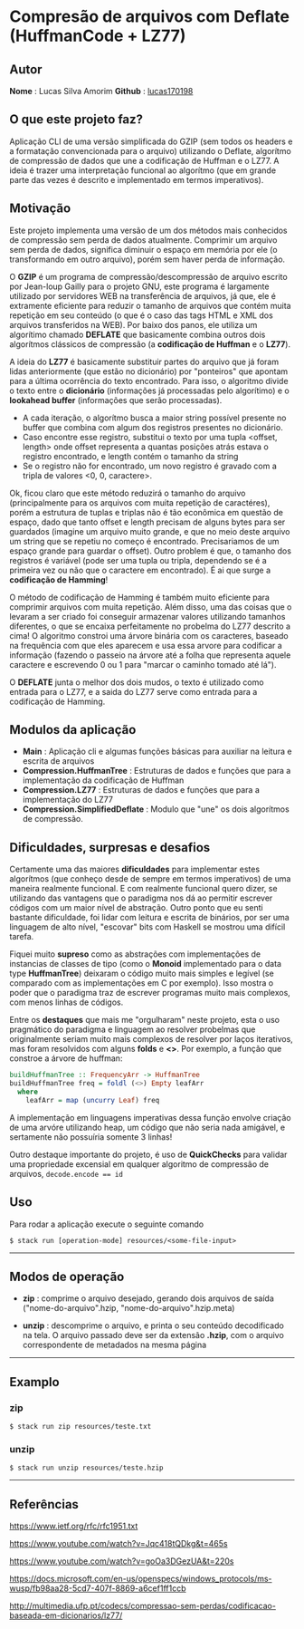 # Compresão de arquivos com Deflate  (HuffmanCode + LZ77)

## Autor
**Nome** : Lucas Silva Amorim
**Github** : [lucas170198](https://github.com/lucas170198/)

## O que este projeto faz?
Aplicação CLI de uma versão simplificada do GZIP (sem todos os headers e a formatação convencionada para o arquivo) utilizando o Deflate, algorítmo de compressão de dados que une a codificação de Huffman e o LZ77. A ideia é trazer uma interpretação funcional ao algorítmo (que em grande parte das vezes é descrito e implementado em termos imperativos).

## Motivação
Este projeto implementa uma versão de um dos métodos mais conhecidos de compressão sem perda de dados atualmente. Comprimir um arquivo sem perda de dados, significa diminuir o espaço em memória por ele (o transformando em outro arquivo), porém sem haver perda de informação. 

O **GZIP** é um programa de compressão/descompressão de arquivo escrito por Jean-loup Gailly para o projeto GNU, este programa é largamente utilizado por servidores WEB na transferência de arquivos, já que, ele é extramente eficiente para reduzir o tamanho de arquivos que contém muita repetição em seu conteúdo (o que é o caso das tags HTML e XML dos arquivos transferidos na WEB). Por baixo dos panos, ele utiliza um algorítimo chamado **DEFLATE** que basicamente combina outros dois algorítmos clássicos de compressão (a **codificação de Huffman** e o **LZ77**).

A ideia do **LZ77** é basicamente substituir partes do arquivo que já foram lidas anteriormente (que estão no dicionário) por "ponteiros" que apontam para a última ocorrência do texto encontrado. Para isso, o algoritmo divide o texto entre o **dicionário** (informações já processadas pelo algorítimo) e o **lookahead buffer** (informações que serão processadas). 
- A cada iteração, o algorítmo busca a maior string possível presente no buffer que combina com algum dos registros presentes no dicionário.
- Caso encontre esse registro, substitui o texto por uma tupla <offset, length> onde offset representa a quantas posições atrás estava o registro encontrado, e length contém o tamanho da string
- Se o registro não for encontrado, um novo registro é gravado com a tripla de valores <0, 0, caractere>.

Ok, ficou claro que este método reduzirá o tamanho do arquivo (principalmente para os arquivos com muita repetição de caractéres), porém a estrutura de tuplas e triplas não é tão econômica em questão de espaço, dado que tanto offset e length precisam de alguns bytes para ser guardados (imagine um arquivo muito grande, e que no meio deste arquivo um string que se repetiu no começo é encontrado. Precisariamos de um espaço grande para guardar o offset). Outro problem é que, o tamanho dos registros é variável (pode ser uma tupla ou tripla, dependendo se é a primeira vez ou não que o caractere em encontrado). É ai que surge a **codificação de Hamming**!

O método de codificação de Hamming é também muito eficiente para comprimir arquivos com muita repetição. Além disso, uma das coisas que o levaram a ser criado foi conseguir armazenar valores utilizando tamanhos diferentes, o que se encaixa perfeitamente no probelma do LZ77 descrito a cima! O algoritmo constroi uma árvore binária com os caracteres, baseado na frequência com que eles aparecem e usa essa arvore para codificar a informação (fazendo o passeio na árvore até a folha que representa aquele caractere e escrevendo 0 ou 1 para "marcar o caminho tomado até lá").

O **DEFLATE** junta o melhor dos dois mudos, o texto é utilizado como entrada para o LZ77, e a saida do LZ77 serve como entrada para a codificação de Hamming.

## Modulos da aplicação
- **Main** : Aplicação cli e algumas funções básicas para auxiliar na leitura e escrita de arquivos
- **Compression.HuffmanTree** : Estruturas de dados e funções que para a implementação da codificação de Huffman
- **Compression.LZ77** : Estruturas de dados e funções que para a implementação do LZ77
- **Compression.SimplifiedDeflate** : Modulo que "une" os dois algorítmos de compressão.

## Dificuldades, surpresas e desafios

Certamente uma das maiores **dificuldades** para implementar estes algorítmos (que conheço desde de sempre em termos imperativos) de uma maneira realmente funcional. E com realmente funcional quero dizer, se utilizando das vantagens que o paradigma nos dá ao permitir escrever códigos com um maior nível de abstração. Outro ponto que eu senti bastante dificuldade, foi lidar com leitura e escrita de binários, por ser uma linguagem de alto nível, "escovar" bits com Haskell se mostrou uma difícil tarefa.

Fiquei muito **supreso** como as abstrações com implementações de instancias de classes de tipo (como o **Monoid** implementado para o data type **HuffmanTree**) deixaram o código muito mais simples e legível (se comparado com as implementações em C por exemplo). Isso mostra o poder que o paradigma traz de escrever programas muito mais complexos, com menos linhas de códigos.

Entre os **destaques** que mais me "orgulharam" neste projeto, esta o uso pragmático do paradigma e linguagem ao resolver probelmas que originalmente seriam muito mais complexos de resolver por laços iterativos, mas foram resolvidos com alguns **folds** e **<>**. Por exemplo, a função que constroe a árvore de huffman:

```haskell
buildHuffmanTree :: FrequencyArr -> HuffmanTree
buildHuffmanTree freq = foldl (<>) Empty leafArr
  where
    leafArr = map (uncurry Leaf) freq
```
 A implementação em linguagens imperativas dessa função envolve criação de uma arvóre utilizando heap, um código que não seria nada amigável, e sertamente não possuíria somente 3 linhas!

 Outro destaque importante do projeto, é uso de **QuickChecks** para validar uma propriedade excensial em qualquer algoritmo de compressão de arquivos, `decode.encode == id`

## Uso
Para rodar a aplicação execute o seguinte comando

    $ stack run [operation-mode] resources/<some-file-input>
______________

## Modos de operação
- **zip** : comprime o arquivo desejado, gerando dois arquivos de saída ("nome-do-arquivo".hzip, "nome-do-arquivo".hzip.meta)

- **unzip** : descomprime o arquivo, e printa o seu conteúdo decodificado na tela. O arquivo passado deve ser da extensão **.hzip**, com o arquivo correspondente de metadados na mesma página

______________

## Examplo

### zip

    $ stack run zip resources/teste.txt

### unzip
    $ stack run unzip resources/teste.hzip

______________



## Referências
https://www.ietf.org/rfc/rfc1951.txt

https://www.youtube.com/watch?v=Jqc418tQDkg&t=465s

https://www.youtube.com/watch?v=goOa3DGezUA&t=220s

https://docs.microsoft.com/en-us/openspecs/windows_protocols/ms-wusp/fb98aa28-5cd7-407f-8869-a6cef1ff1ccb

http://multimedia.ufp.pt/codecs/compressao-sem-perdas/codificacao-baseada-em-dicionarios/lz77/